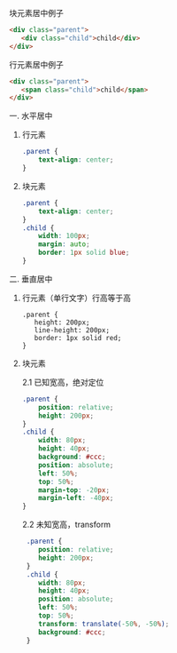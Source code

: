 块元素居中例子

```html
<div class="parent">
   <div class="child">child</div>
</div>
```

行元素居中例子

```html
<div class="parent">
   <span class="child">child</span>
</div>
```

一. 水平居中

1. 行元素

    ```css
    .parent {
        text-align: center;
    }
    ```

2. 块元素

   ```css
   .parent {
       text-align: center; 
   }
   .child {
       width: 100px;
       margin: auto; 
       border: 1px solid blue;
   }
   ```

   

二. 垂直居中

 1. 行元素（单行文字）行高等于高

    ``` 
    .parent {
       height: 200px;
       line-height: 200px;
       border: 1px solid red;
    }
    ```

 2. 块元素

    2.1 已知宽高，绝对定位

    ``` css
    .parent {
        position: relative;
        height: 200px;
    }
    .child {
        width: 80px;
        height: 40px;
        background: #ccc;
        position: absolute;
        left: 50%;
        top: 50%;
        margin-top: -20px;
        margin-left: -40px;
    }
    ```
    
    
    
    2.2 未知宽高，transform
    
    ```css
     .parent {
     	position: relative;
        height: 200px;
     }
     .child {
        width: 80px;
        height: 40px;
        position: absolute;
        left: 50%;
        top: 50%;
        transform: translate(-50%, -50%);
        background: #ccc;
     }
    ```
    
    


